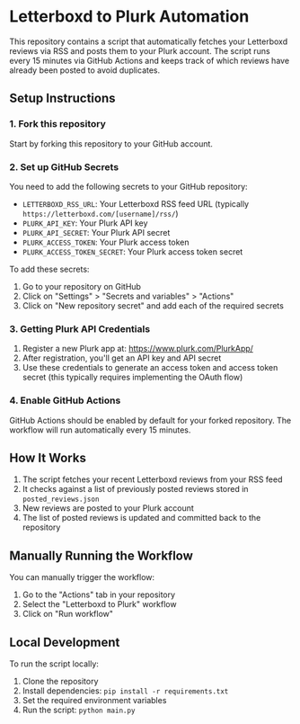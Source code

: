 # Letterboxd to Plurk Automation

This repository contains a script that automatically fetches your Letterboxd reviews via RSS and posts them to your Plurk account. The script runs every 15 minutes via GitHub Actions and keeps track of which reviews have already been posted to avoid duplicates.

## Setup Instructions

### 1. Fork this repository

Start by forking this repository to your GitHub account.

### 2. Set up GitHub Secrets

You need to add the following secrets to your GitHub repository:

- `LETTERBOXD_RSS_URL`: Your Letterboxd RSS feed URL (typically `https://letterboxd.com/[username]/rss/`)
- `PLURK_API_KEY`: Your Plurk API key
- `PLURK_API_SECRET`: Your Plurk API secret
- `PLURK_ACCESS_TOKEN`: Your Plurk access token
- `PLURK_ACCESS_TOKEN_SECRET`: Your Plurk access token secret

To add these secrets:
1. Go to your repository on GitHub
2. Click on "Settings" > "Secrets and variables" > "Actions"
3. Click on "New repository secret" and add each of the required secrets

### 3. Getting Plurk API Credentials

1. Register a new Plurk app at: https://www.plurk.com/PlurkApp/
2. After registration, you'll get an API key and API secret
3. Use these credentials to generate an access token and access token secret (this typically requires implementing the OAuth flow)

### 4. Enable GitHub Actions

GitHub Actions should be enabled by default for your forked repository. The workflow will run automatically every 15 minutes.

## How It Works

1. The script fetches your recent Letterboxd reviews from your RSS feed
2. It checks against a list of previously posted reviews stored in `posted_reviews.json`
3. New reviews are posted to your Plurk account
4. The list of posted reviews is updated and committed back to the repository

## Manually Running the Workflow

You can manually trigger the workflow:
1. Go to the "Actions" tab in your repository
2. Select the "Letterboxd to Plurk" workflow
3. Click on "Run workflow"

## Local Development

To run the script locally:

1. Clone the repository
2. Install dependencies: `pip install -r requirements.txt`
3. Set the required environment variables
4. Run the script: `python main.py`
